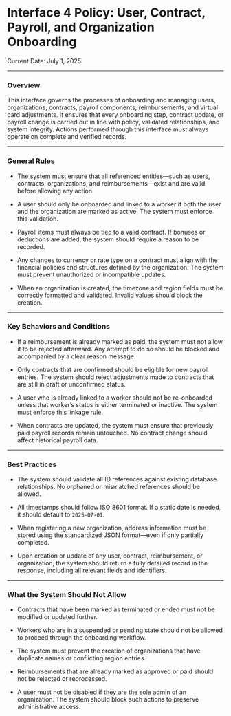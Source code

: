 # Interface 4 Policy: User, Contract, Payroll, and Organization Onboarding

Current Date: July 1, 2025

---

### Overview

This interface governs the processes of onboarding and managing users, organizations, contracts, payroll components, reimbursements, and virtual card adjustments. It ensures that every onboarding step, contract update, or payroll change is carried out in line with policy, validated relationships, and system integrity. Actions performed through this interface must always operate on complete and verified records.

---

### General Rules

- The system must ensure that all referenced entities—such as users, contracts, organizations, and reimbursements—exist and are valid before allowing any action.

- A user should only be onboarded and linked to a worker if both the user and the organization are marked as active. The system must enforce this validation.

- Payroll items must always be tied to a valid contract. If bonuses or deductions are added, the system should require a reason to be recorded.

- Any changes to currency or rate type on a contract must align with the financial policies and structures defined by the organization. The system must prevent unauthorized or incompatible updates.

- When an organization is created, the timezone and region fields must be correctly formatted and validated. Invalid values should block the creation.

---

### Key Behaviors and Conditions

- If a reimbursement is already marked as paid, the system must not allow it to be rejected afterward. Any attempt to do so should be blocked and accompanied by a clear reason message.

- Only contracts that are confirmed should be eligible for new payroll entries. The system should reject adjustments made to contracts that are still in draft or unconfirmed status.

- A user who is already linked to a worker should not be re-onboarded unless that worker’s status is either terminated or inactive. The system must enforce this linkage rule.

- When contracts are updated, the system must ensure that previously paid payroll records remain untouched. No contract change should affect historical payroll data.

---

### Best Practices

- The system should validate all ID references against existing database relationships. No orphaned or mismatched references should be allowed.

- All timestamps should follow ISO 8601 format. If a static date is needed, it should default to `2025-07-01`.

- When registering a new organization, address information must be stored using the standardized JSON format—even if only partially completed.

- Upon creation or update of any user, contract, reimbursement, or organization, the system should return a fully detailed record in the response, including all relevant fields and identifiers.

---

### What the System Should Not Allow

- Contracts that have been marked as terminated or ended must not be modified or updated further.

- Workers who are in a suspended or pending state should not be allowed to proceed through the onboarding workflow.

- The system must prevent the creation of organizations that have duplicate names or conflicting region entries.

- Reimbursements that are already marked as approved or paid should not be rejected or reprocessed.

- A user must not be disabled if they are the sole admin of an organization. The system should block such actions to preserve administrative access.

